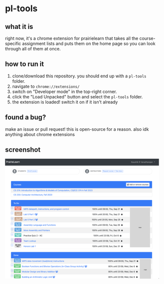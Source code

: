 # pl-tools

## what it is
right now, it's a chrome extension for prairielearn that takes all the course-specific assignment lists and puts them on the home page so you can look through all of them at once.

## how to run it
1. clone/download this repository. you should end up with a `pl-tools` folder.
2. navigate to `chrome://extensions/`
3. switch on "Developer mode" in the top-right corner.
4. click the "Load Unpacked" button and select the `pl-tools` folder.
5. the extension is loaded! switch it on if it isn't already

## found a bug?
make an issue or pull request! this is open-source for a reason. also idk anything about chrome extensions

## screenshot
![PrairieLearn homepage with extra tables](screenshot.png)
